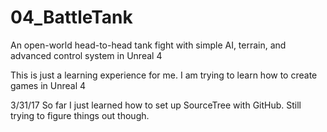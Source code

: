 # 04_BattleTank
An open-world head-to-head tank fight with simple AI, terrain, and advanced control system in Unreal 4

This is just a learning experience for me. I am trying to learn how to create games in Unreal 4

3/31/17 So far I just learned how to set up SourceTree with GitHub. Still trying to figure things out though. 
